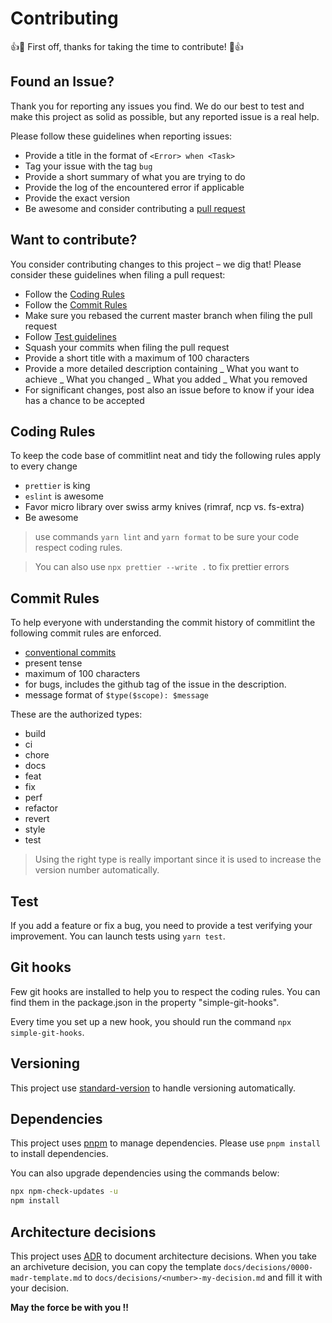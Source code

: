 # Contributing

:+1::tada: First off, thanks for taking the time to contribute! :tada::+1:

## Found an Issue?

Thank you for reporting any issues you find. We do our best to test and make this project as solid as possible, but any reported issue is a real help.

Please follow these guidelines when reporting issues:

- Provide a title in the format of `<Error> when <Task>`
- Tag your issue with the tag `bug`
- Provide a short summary of what you are trying to do
- Provide the log of the encountered error if applicable
- Provide the exact version
- Be awesome and consider contributing a [pull request](#want-to-contribute)

## Want to contribute?

You consider contributing changes to this project – we dig that!
Please consider these guidelines when filing a pull request:

- Follow the [Coding Rules](#coding-rules)
- Follow the [Commit Rules](#commit-rules)
- Make sure you rebased the current master branch when filing the pull request
- Follow [Test guidelines](#tests)
- Squash your commits when filing the pull request
- Provide a short title with a maximum of 100 characters
- Provide a more detailed description containing
  _ What you want to achieve
  _ What you changed
  _ What you added
  _ What you removed
- For significant changes, post also an issue before to know if your idea has a chance to be accepted

## Coding Rules

To keep the code base of commitlint neat and tidy the following rules apply to every change

- `prettier` is king
- `eslint` is awesome
- Favor micro library over swiss army knives (rimraf, ncp vs. fs-extra)
- Be awesome

> use commands `yarn lint` and `yarn format` to be sure your code
> respect coding rules.

> You can also use `npx prettier --write .` to fix prettier errors

## Commit Rules

To help everyone with understanding the commit history of commitlint the following commit rules are enforced.

- [conventional commits](https://www.conventionalcommits.org/en/v1.0.0-beta.3/)
- present tense
- maximum of 100 characters
- for bugs, includes the github tag of the issue in the description.
- message format of `$type($scope): $message`

These are the authorized types:

- build
- ci
- chore
- docs
- feat
- fix
- perf
- refactor
- revert
- style
- test

> Using the right type is really important since it is used to increase the version number automatically.

## Test

If you add a feature or fix a bug, you need to provide a test verifying your
improvement. You can launch tests using `yarn test`.

## Git hooks

Few git hooks are installed to help you to respect the coding rules. You can find them in the package.json in the property "simple-git-hooks".

Every time you set up a new hook, you should run the command `npx simple-git-hooks`.

## Versioning

This project use [standard-version](https://github.com/conventional-changelog/standard-version) to handle versioning
automatically.

## Dependencies

This project uses [pnpm](https://pnpm.io/) to manage dependencies. Please use `pnpm install` to install dependencies.

You can also upgrade dependencies using the commands below:

```bash
npx npm-check-updates -u
npm install
```

## Architecture decisions

This project uses [ADR](https://adr.github.io/) to document architecture decisions. When you take an archiveture decision, you can copy the template `docs/decisions/0000-madr-template.md` to `docs/decisions/<number>-my-decision.md` and fill it with your decision.

**May the force be with you !!**
